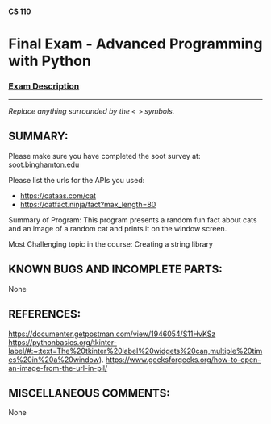 #### CS 110
# Final Exam - Advanced Programming with Python

### [Exam Description](https://docs.google.com/document/d/1FI-WV95nSTK1JMg5j5sKhxcbl46DPVPkBrxC3FMo45g/edit?usp=sharing)

***

_Replace anything surrounded by the `< >` symbols._

## SUMMARY:
Please make sure you have completed the soot survey at:
    [soot.binghamton.edu](https://soot.binghamton.edu)

Please list the urls for the APIs you used:
*  https://cataas.com/cat
* https://catfact.ninja/fact?max_length=80

Summary of Program:
This program presents a random fun fact about cats and an image of a random cat and prints it on the window screen.

Most Challenging topic in the course:
Creating a string library

## KNOWN BUGS AND INCOMPLETE PARTS:
 None

## REFERENCES:
 https://documenter.getpostman.com/view/1946054/S11HvKSz
 https://pythonbasics.org/tkinter-label/#:~:text=The%20tkinter%20label%20widgets%20can,multiple%20times%20in%20a%20window).
 https://www.geeksforgeeks.org/how-to-open-an-image-from-the-url-in-pil/

## MISCELLANEOUS COMMENTS:
 None
